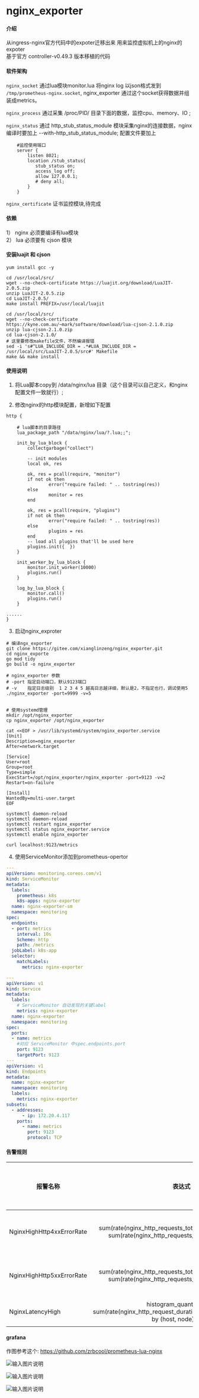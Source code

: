 # nginx_exporter

#### 介绍
从ingress-nginx官方代码中的expoter迁移出来 用来监控虚拟机上的nginx的expoter    
基于官方  controller-v0.49.3 版本移植的代码

#### 软件架构
`nginx_socket` 通过lua模块monitor.lua 将nginx log 以json格式发到 `/tmp/prometheus-nginx.socket`, nginx_exporter 通过这个socket获得数据并组装成metrics。 

`nginx_process` 通过采集 /proc/PID/ 目录下面的数据，监控cpu、memory、IO ;  

`nginx_status` 通过 http_stub_status_module 模块采集nginx的连接数据，nginx编译时要加上 --with-http_stub_status_module;
配置文件要加上
```nginx
    #监控使用端口
    server {
        listen 8021;
        location /stub_status{
           stub_status on;
           access_log off;
           allow 127.0.0.1;
           # deny all;
        }
    }        
```

`nginx_certificate`  证书监控模块,待完成

#### 依赖
1） nginx 必须要编译有lua模块     
2） lua 必须要有 cjson 模块


#### 安装luajit 和 cjson
```shell
yum install gcc -y

cd /usr/local/src/
wget --no-check-certificate https://luajit.org/download/LuaJIT-2.0.5.zip 
unzip LuaJIT-2.0.5.zip
cd LuaJIT-2.0.5/
make install PREFIX=/usr/local/luajit 

cd /usr/local/src/
wget --no-check-certificate https://kyne.com.au/~mark/software/download/lua-cjson-2.1.0.zip
unzip lua-cjson-2.1.0.zip 
cd lua-cjson-2.1.0/
# 这里要修改makefile文件，不然编译报错
sed -i 's#^LUA_INCLUDE_DIR = .*#LUA_INCLUDE_DIR =   /usr/local/src/LuaJIT-2.0.5/src#' Makefile
make && make install 
```



#### 使用说明

1.  将Lua脚本copy到 /data/nginx/lua 目录（这个目录可以自己定义，和nginx配置文件一致就行）;

2.  修改nginx的http模块配置，新增如下配置
```nginx
http {

    # lua脚本的目录路径
    lua_package_path "/data/nginx/lua/?.lua;;";

    init_by_lua_block {
        collectgarbage("collect")

        -- init modules
        local ok, res

        ok, res = pcall(require, "monitor")
        if not ok then
                error("require failed: " .. tostring(res))
        else
                monitor = res
        end

        ok, res = pcall(require, "plugins")
        if not ok then
                error("require failed: " .. tostring(res))
        else
                plugins = res
        end
        -- load all plugins that'll be used here
        plugins.init({  })
    }

    init_worker_by_lua_block {
        monitor.init_worker(10000)
        plugins.run()
    }

    log_by_lua_block {
        monitor.call()
        plugins.run()
    }
    
......
}

```

3.  启动nginx_exproter
```shell
# 编译ngx_exporter
git clone https://gitee.com/xianglinzeng/nginx_exporter.git
cd nginx_exporte
go mod tidy
go build -o nginx_exporter

# nginx_exporter 参数
# -port 指定启动端口，默认9123端口
# -v    指定日志级别  1 2 3 4 5 越高日志越详细，默认是2，不指定也行，调试使用5
./nginx_exporter -port=9999 -v=5


# 使用systemd管理
mkdir /opt/nginx_exporter
cp nginx_exporter /opt/nginx_exporter

cat <<EOF > /usr/lib/systemd/system/nginx_exporter.service
[Unit]
Description=nginx_exporter
After=network.target

[Service]
User=root
Group=root
Type=simple
ExecStart=/opt/nginx_exporter/nginx_exporter -port=9123 -v=2
Restart=on-failure

[Install]
WantedBy=multi-user.target
EOF

systemctl daemon-reload
systemctl daemon-reload
systemctl restart nginx_exporter
systemctl status nginx_exporter.service
systemctl enable nginx_exporter

curl localhost:9123/metrics
```


4.  使用ServiceMonitor添加到prometheus-opertor
```yaml
---
apiVersion: monitoring.coreos.com/v1
kind: ServiceMonitor
metadata:
  labels:
    prometheus: k8s
    k8s-apps: nginx-exporter
  name: nginx-exporter-sm
  namespace: monitoring
spec:
  endpoints:
  - port: metrics
    interval: 10s
    Scheme: http
    path: /metrics
  jobLabel: k8s-app
  selector:
    matchLabels:
      metrics: nginx-exporter

---
apiVersion: v1
kind: Service
metadata:
  labels:
    # ServiceMonitor 自动发现的关键label
    metrics: nginx-exporter
  name: nginx-exporter
  namespace: monitoring
spec:
  ports:
  - name: metrics
    #对应 ServiceMonitor 中spec.endpoints.port
    port: 9123
    targetPort: 9123
---
apiVersion: v1
kind: Endpoints
metadata:
  name: nginx-exporter
  namespace: monitoring
  labels:
    metrics: nginx-exporter
subsets:
  - addresses:
      - ip: 172.20.4.117
    ports:
      - name: metrics
        port: 9123
        protocol: TCP 
```



#### 告警规则
| 报警名称  |  表达式 | 采集数据时间（分钟）| 报警触发条件 |
| --------   | :------:   | :----: | :----: |
| NginxHighHttp4xxErrorRate | sum(rate(nginx_http_requests_total{status=~"^4.."}[1m])) / sum(rate(nginx_http_requests_total[1m])) * 100 > 5 | 5 | HTTP 4xx错误率过高。 | 
| NginxHighHttp5xxErrorRate | sum(rate(nginx_http_requests_total{status=~"^5.."}[1m])) / sum(rate(nginx_http_requests_total[1m])) * 100 > 5 | 5 | HTTP 5xx错误率过高。| 
| NginxLatencyHigh | histogram_quantile(0.99, sum(rate(nginx_http_request_duration_seconds_bucket[10m])) by (host, node)) > 10 | 5 | 延迟过高。



#### grafana 
作图参考这个: https://github.com/zrbcool/prometheus-lua-nginx 

![输入图片说明](picture/image.png)

![输入图片说明](picture/nginx_host.pngimage.png)

![输入图片说明](picture/nginx_host_pathimage.png)